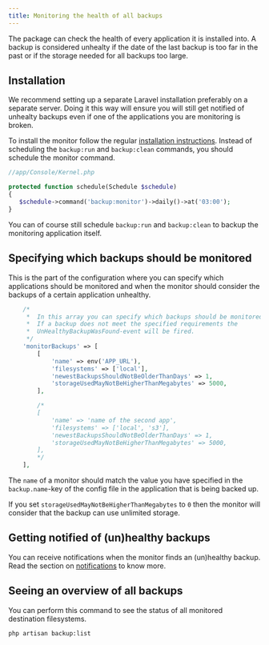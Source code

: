 ```yaml
---
title: Monitoring the health of all backups
---
```


The package can check the health of every application it is installed into. A backup is considered unhealty if the date of the last backup is too far in the past or if the storage needed for all backups too large.

## Installation

We recommend setting up a separate Laravel installation preferably on a separate server. Doing it this way will ensure you will still get notified of unhealty backups even if one of the applications you are monitoring is broken.

To install the monitor follow the regular [installation instructions](/laravel-backup/v3/installation-and-setup).
Instead of scheduling the `backup:run` and `backup:clean` commands, you should schedule the monitor command.

```php
//app/Console/Kernel.php

protected function schedule(Schedule $schedule)
{
   $schedule->command('backup:monitor')->daily()->at('03:00');
}
```

You can of course still schedule `backup:run` and `backup:clean` to backup the monitoring application itself.

## Specifying which backups should be monitored

This is the part of the configuration where you can specify which applications should be monitored and when the monitor should consider the backups of a certain application unhealthy.

```php
    /*
     *  In this array you can specify which backups should be monitored.
     *  If a backup does not meet the specified requirements the
     *  UnHealthyBackupWasFound-event will be fired.
     */
    'monitorBackups' => [
        [
            'name' => env('APP_URL'),
            'filesystems' => ['local'],
            'newestBackupsShouldNotBeOlderThanDays' => 1,
            'storageUsedMayNotBeHigherThanMegabytes' => 5000,
        ],

        /*
        [
            'name' => 'name of the second app',
            'filesystems' => ['local', 's3'],
            'newestBackupsShouldNotBeOlderThanDays' => 1,
            'storageUsedMayNotBeHigherThanMegabytes' => 5000,
        ],
        */
    ],
```

The `name` of a monitor should match the value you have specified in the `backup.name`-key of the config file in
the application that is being backed up.

If you set `storageUsedMayNotBeHigherThanMegabytes` to `0` then the monitor will consider that the backup can use unlimited storage.

## Getting notified of (un)healthy backups

You can receive notifications when the monitor finds an (un)healthy backup. 
Read the section on [notifications](/laravel-backup/v3/sending-notifications/overview) to know more.

## Seeing an overview of all backups

You can perform this command to see the status of all monitored destination filesystems.

```bash
php artisan backup:list
```
